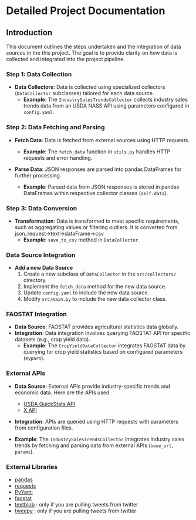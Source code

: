 # Detailed Project Documentation

## Introduction
This document outlines the steps undertaken and the integration of data sources in the this project. The goal is to provide clarity on how data is collected and integrated into the project pipeline.

### Step 1: Data Collection
- **Data Collectors**: Data is collected using specialized collectors (`DataCollector` subclasses) tailored for each data source.
  - **Example**: The `IndustrySalesTrendsCollector` collects industry sales trends data from an USDA NASS API using parameters configured in `config.yaml`.

### Step 2: Data Fetching and Parsing
- **Fetch Data**: Data is fetched from external sources using HTTP requests.
  - **Example**: The `fetch_data` function in `utils.py` handles HTTP requests and error handling.

- **Parse Data**: JSON responses are parsed into pandas DataFrames for further processing.
  - **Example**: Parsed data from JSON responses is stored in pandas DataFrames within respective collector classes (`self.data`).

### Step 3: Data Conversion
- **Transformation**: Data is transformed to meet specific requirements, such as aggregating values or filtering outliers. It is converted from json_request->text->dataFrame->csv
  - **Example**: `save_to_csv` method in `DataCollector`.

### Data Source Integration
- **Add a new Data Source**
    1. Create a new subclass of `DataCollector` in the `src/collectors/` directory.
    2. Implement the `fetch_data` method for the new data source.
    3. Update `config.yaml` to include the new data source.
    4. Modify `src/main.py` to include the new data collector class.


### FAOSTAT Integration
- **Data Source**: FAOSTAT provides agricultural statistics data globally.
- **Integration**: Data integration involves querying FAOSTAT API for specific datasets (e.g., crop yield data).
  - **Example**: The `CropYieldDataCollector` integrates FAOSTAT data by querying for crop yield statistics based on configured parameters (`mypars`).

### External APIs
- **Data Source**: External APIs provide industry-specific trends and economic data. Here are the APIs used: 
    - [USDA QuickStats API](https://quickstats.nass.usda.gov/api)
    - [X API](https://developer.x.com/en/docs/twitter-api/getting-started/about-twitter-api)

- **Integration**: APIs are queried using HTTP requests with parameters from configuration files.
- **Example**: The `IndustrySalesTrendsCollector` integrates industry sales trends by fetching and parsing data from external APIs (`base_url`, `params`).

### External Libraries
- [pandas](https://pandas.pydata.org/)
- [requests](https://pypi.org/project/requests/)
- [PyYaml](https://pypi.org/project/PyYAML/)
- [faostat](https://pypi.org/project/faostat/)
- [textblob](https://textblob.readthedocs.io/en/dev/) : only if you are pulling tweets from twitter
- [tweepy](https://www.tweepy.org/) : only if you are pulling tweets from twitter

